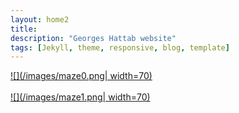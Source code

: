 ```yaml
---
layout: home2
title: 
description: "Georges Hattab website"
tags: [Jekyll, theme, responsive, blog, template]
---
```



[![](/images/maze0.png| width=70)](/research)
<br><br>
[![](/images/maze1.png| width=70)](/creative)